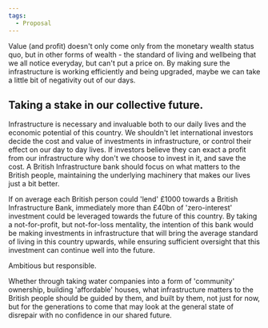 ```yaml
---
tags:
  - Proposal
---
```

Value (and profit) doesn't only come only from the monetary wealth status quo, but in other forms of wealth - the standard of living and wellbeing that we all notice everyday, but can't put a price on. By making sure the infrastructure is working efficiently and being upgraded, maybe we can take a little bit of negativity out of our days.
## Taking a stake in our collective future. 

Infrastructure is necessary and invaluable both to our daily lives and the economic potential of this country. We shouldn't let international investors decide the cost and value of investments in infrastructure, or control their effect on our day to day lives. If investors believe they can exact a profit from our infrastructure why don't we choose to invest in it, and save the cost. A British Infrastructure bank should focus on what matters to the British people, maintaining the underlying machinery that makes our lives just a bit better.

If on average each British person could 'lend' £1000 towards a British Infrastructure Bank, immediately more than £40bn of 'zero-interest' investment could be leveraged towards the future of this country. By taking a not-for-profit, but not-for-loss mentality, the intention of this bank would be making investments in infrastructure that will bring the average standard of living in this country upwards, while ensuring sufficient oversight that this investment can continue well into the future. 

Ambitious but responsible. 

Whether through taking water companies into a form of 'community' ownership, building 'affordable' houses, what infrastructure matters to the British people should be guided by them, and built by them, not just for now, but for the generations to come that may look at the general state of disrepair with no confidence in our shared future.
